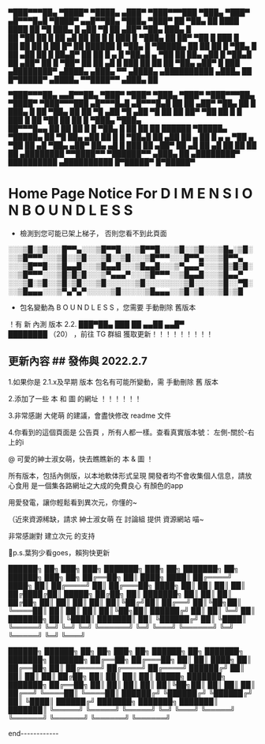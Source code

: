                                                                                                                           
▀███▀▀▀██▄     ▀████▀   ▀████▄     ▄███▀   ▀███▀▀▀███    ▀███▄   ▀███▀    ▄█▀▀▀█▄█   ▀████▀     ▄▄█▀▀██▄     ▀███▄   ▀███▀
  ██    ▀██▄     ██       ████    ████       ██    ▀█      ███▄    █     ▄██    ▀█     ██     ▄██▀    ▀██▄     ███▄    █  
  ██     ▀██     ██       █ ██   ▄█ ██       ██   █        █ ███   █     ▀███▄         ██     ██▀      ▀██     █ ███   █  
  ██      ██     ██       █  ██  █▀ ██       ██████        █  ▀██▄ █       ▀█████▄     ██     ██        ██     █  ▀██▄ █  
  ██     ▄██     ██       █  ██▄█▀  ██       ██   █  ▄     █   ▀██▄█     ▄     ▀██     ██     ██▄      ▄██     █   ▀██▄█  
  ██    ▄██▀     ██       █  ▀██▀   ██       ██     ▄█     █     ███     ██     ██     ██     ▀██▄    ▄██▀     █     ███  
▄████████▀     ▄████▄   ▄███▄ ▀▀  ▄████▄   ▄██████████   ▄███▄    ██     █▀█████▀    ▄████▄     ▀▀████▀▀     ▄███▄    ██  
                                                                                                                          
               
                                                                                                           
                                                                                                                           
▀███▀▀▀██▄     ▄▄█▀▀██▄     ▀███▀   ▀███▀   ▀███▄   ▀███▀   ▀███▀▀▀██▄     ▀████▀       ▀███▀▀▀███     ▄█▀▀▀█▄█    ▄█▀▀▀█▄█
  ██    ██   ▄██▀    ▀██▄    ██       █       ███▄    █       ██    ▀██▄     ██           ██    ▀█    ▄██    ▀█   ▄██    ▀█
  ██    ██   ██▀      ▀██    ██       █       █ ███   █       ██     ▀██     ██           ██   █      ▀███▄       ▀███▄    
  ██▀▀▀█▄▄   ██        ██    ██       █       █  ▀██▄ █       ██      ██     ██           ██████        ▀█████▄     ▀█████▄
  ██    ▀█   ██▄      ▄██    ██       █       █   ▀██▄█       ██     ▄██     ██     ▄     ██   █  ▄   ▄     ▀██   ▄     ▀██
  ██    ▄█   ▀██▄    ▄██▀    ██▄     ▄█       █     ███       ██    ▄██▀     ██    ▄█     ██     ▄█   ██     ██   ██     ██
▄████████      ▀▀████▀▀       ▀██████▀▀     ▄███▄    ██     ▄████████▀     ██████████   ▄██████████   █▀█████▀    █▀█████▀ 
                                                                                                                           
                                                                                                                           


# Home Page Notice For D I M E N S I O N   B O U N D L E S S

- 檢測到您可能已架上梯子，
否則您看不到此頁面

░░░▒█░▒█░░░█▀▀▄░░░▒█▀▀█░░░▒█▀▀█░░░▒█░░▒█░░░▒█▄░▒█░░░▒█▀▀▀░░░▒█░░▒█░░░▒█░░▒█░░░▒█▀▀▀░░░█▀▀▄░░░▒█▀▀▄
░░░▒█▀▀█░░▒█▄▄█░░░▒█▄▄█░░░▒█▄▄█░░░▒▀▄▄▄▀░░░▒█▒█▒█░░░▒█▀▀▀░░░▒█▒█▒█░░░▒▀▄▄▄▀░░░▒█▀▀▀░░▒█▄▄█░░░▒█▄▄▀
░░░▒█░▒█░░▒█░▒█░░░▒█░░░░░░▒█░░░░░░░░▒█░░░░░▒█░░▀█░░░▒█▄▄▄░░░▒▀▄▀▄▀░░░░░▒█░░░░░▒█▄▄▄░░▒█░▒█░░░▒█░▒█


- 包名變動為 B O U N D L E S S ，您需要 手動刪除 舊版本

！有 新 內測 版本 2.2.  ███▀██▄
                     ███   ██
                        ▄▄██
                     ▄▄█▀   
                     ████████  （20） ，前往 TG 群組 獲取更新！！！！！！！！！

## 更新內容 ##   發佈與 2022.2.7

1.如果你是 2.1.x及早期 版本 包名有可能所變動，需 手動刪除 舊 版本

2.添加了一些 本 和 圖 的網址 ！！！！！！

3.非常感謝 大佬萌 的建議，會盡快修改 readme 文件

4.你看到的這個頁面是 公告頁 ，所有人都一樣。查看真實版本號： 左側-關於-右上的i


@ 可愛的紳士淑女萌，快去瞧瞧新的 本 & 圖 ！

所有版本，包括內側版，以本地軟体形式呈現
開發者均不會收集個人信息，請放心食用
是一個集各路網址之大成的免費良心 有顏色的app

用愛發電，讓你輕鬆看到異次元，你懂的~

（近來資源稀缺，請求 紳士淑女萌 在 討論組 提供 資源網站 喵~

非常感謝對 建立次元 的支持

🐶p.s.葉狗少看goes，賴狗快更新

██████╗     ██╗    ███╗   ███╗    ███████╗    ███╗   ██╗    ███████╗    ██╗     ██████╗     ███╗   ██╗
██╔══██╗    ██║    ████╗ ████║    ██╔════╝    ████╗  ██║    ██╔════╝    ██║    ██╔═══██╗   ████╗  ██║
██║  ██║    ██║    ██╔████╔██║    █████╗      ██╔██╗ ██║    ███████╗    ██║    ██║   ██║    ██╔██╗ ██║
██║  ██║    ██║    ██║╚██╔╝██║    ██╔══╝      ██║╚██╗██║    ╚════██║    ██║    ██║   ██║    ██║╚██╗██║
██████╔╝    ██║    ██║ ╚═╝ ██║    ███████╗    ██║ ╚████║    ███████║   ██║    ╚██████╔╝    ██║ ╚████║
╚═════╝     ╚═╝    ╚═╝     ╚═╝    ╚══════╝    ╚═╝  ╚═══╝    ╚══════╝    ╚═╝     ╚═════╝     ╚═╝  ╚═══╝


██████╗       ██████╗     ██╗   ██╗    ███╗   ██╗    ██████╗    ██╗          ███████╗    ███████╗    ███████╗
██╔══██╗    ██╔═══██╗    ██║   ██║    ████╗  ██║   ██╔══██╗    ██║         ██╔════╝    ██╔════╝    ██╔════╝
██████╔╝    ██║    ██║    ██║   ██║    ██╔██╗ ██║   ██║  ██║    ██║         █████╗      ███████╗    ███████╗
██╔══██╗    ██║    ██║    ██║   ██║    ██║╚██╗██║   ██║  ██║    ██║         ██╔══╝      ╚════██║    ╚════██║
██████╔╝    ╚██████╔╝    ╚██████╔╝    ██║ ╚████║   ██████╔╝    ███████╗   ███████╗    ███████║    ███████║
╚═════╝      ╚═════╝      ╚═════╝     ╚═╝  ╚═══╝    ╚═════╝     ╚══════╝   ╚══════╝    ╚══════╝    ╚══════╝

end------------
